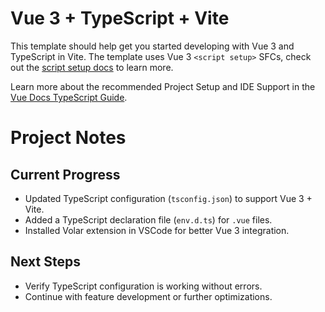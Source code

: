 # Vue 3 + TypeScript + Vite

This template should help get you started developing with Vue 3 and TypeScript in Vite. The template uses Vue 3 `<script setup>` SFCs, check out the [script setup docs](https://v3.vuejs.org/api/sfc-script-setup.html#sfc-script-setup) to learn more.

Learn more about the recommended Project Setup and IDE Support in the [Vue Docs TypeScript Guide](https://vuejs.org/guide/typescript/overview.html#project-setup).


# Project Notes

## Current Progress

- Updated TypeScript configuration (`tsconfig.json`) to support Vue 3 + Vite.
- Added a TypeScript declaration file (`env.d.ts`) for `.vue` files.
- Installed Volar extension in VSCode for better Vue 3 integration.

## Next Steps

- Verify TypeScript configuration is working without errors.
- Continue with feature development or further optimizations.
